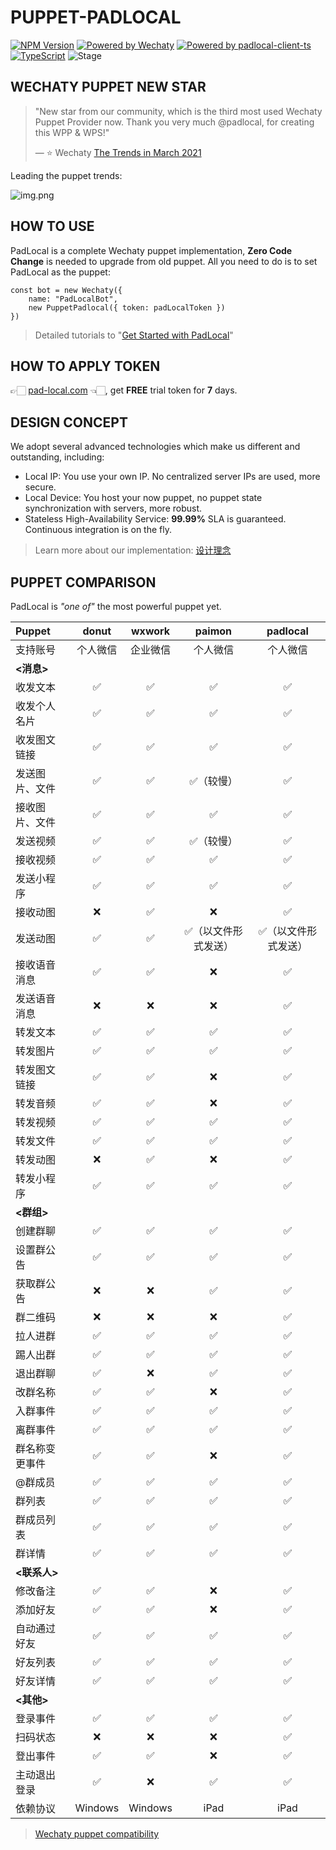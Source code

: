 # PUPPET-PADLOCAL

[![NPM Version](https://badge.fury.io/js/wechaty-puppet-padlocal.svg)](https://www.npmjs.com/package/wechaty-puppet-padlocal)
[![Powered by Wechaty](https://img.shields.io/badge/Powered%20By-Wechaty-brightgreen.svg)](https://github.com/wechaty/wechaty)
[![Powered by padlocal-client-ts](https://img.shields.io/badge/Powered%20By-padlocal--client--ts-brightgreen)](https://github.com/padlocal/padlocal-client-ts)
[![TypeScript](https://img.shields.io/badge/%3C%2F%3E-TypeScript-blue.svg)](https://www.typescriptlang.org/)
![Stage](https://img.shields.io/badge/Stage-beta-yellow)

## WECHATY PUPPET NEW STAR
> "New star from our community, which is the third most used Wechaty Puppet Provider now. Thank you very much @padlocal, for creating this WPP & WPS!"
> 
> — ⭐️ Wechaty [The Trends in March 2021](https://wechaty.js.org/2021/03/04/wechaty-puppet-providers-trends/)

Leading the puppet trends:

![img.png](https://user-images.githubusercontent.com/64943823/111100398-abd46c00-8582-11eb-93aa-c2e21d94265d.png)

## HOW TO USE
PadLocal is a complete Wechaty puppet implementation, **Zero Code Change** is needed to upgrade from old puppet. 
All you need to do is to set PadLocal as the puppet:
```
const bot = new Wechaty({
    name: "PadLocalBot",
    new PuppetPadlocal({ token: padLocalToken })
})
```
> Detailed tutorials to "[Get Started with PadLocal](https://github.com/padlocal/wechaty-puppet-padlocal/wiki/Get-Started-with-PadLocal)"

## HOW TO APPLY TOKEN
👉🏻 [pad-local.com](http://pad-local.com/) 👈🏻, get **FREE** trial token for **7** days.

## DESIGN CONCEPT
We adopt several advanced technologies which make us different and outstanding, including:
- Local IP: You use your own IP. No centralized server IPs are used, more secure.
- Local Device: You host your now puppet, no puppet state synchronization with servers, more robust. 
- Stateless High-Availability Service: **99.99%** SLA is guaranteed. Continuous integration is on the fly.

> Learn more about our implementation: [设计理念](https://github.com/padlocal/wechaty-puppet-padlocal/wiki/%E8%AE%BE%E8%AE%A1%E7%90%86%E5%BF%B5)

## PUPPET COMPARISON

PadLocal is _"one of"_ the most powerful puppet yet. 

Puppet|donut|wxwork|paimon|padlocal
:---|:---:|:---:|:---:|:---:
支持账号|个人微信|企业微信|个人微信|个人微信
**<消息>**|
收发文本|✅|✅|✅|✅
收发个人名片|✅|✅|✅|✅
收发图文链接|✅|✅|✅|✅
发送图片、文件|✅|✅|✅（较慢）|✅
接收图片、文件|✅|✅|✅|✅
发送视频|✅|✅|✅（较慢）|✅
接收视频|✅|✅|✅|✅
发送小程序|✅|✅|✅|✅
接收动图|❌|✅|❌|✅
发送动图|✅|✅|✅（以文件形式发送）|✅（以文件形式发送）
接收语音消息|✅|✅|❌|✅
发送语音消息|❌|❌|❌|✅
转发文本|✅|✅|✅|✅
转发图片|✅|✅|✅|✅
转发图文链接|✅|✅|❌|✅
转发音频|✅|✅|❌|✅
转发视频|✅|✅|✅|✅
转发文件|✅|✅|✅|✅
转发动图|❌|✅|❌|✅
转发小程序|✅|✅|✅|✅
**<群组>**|
创建群聊|✅|✅|✅|✅
设置群公告|✅|✅|✅|✅
获取群公告|❌|❌|✅|✅
群二维码|❌|❌|❌|✅
拉人进群|✅|✅|✅|✅
踢人出群|✅|✅|✅|✅
退出群聊|✅|❌|✅|✅
改群名称|✅|✅|❌|✅
入群事件|✅|✅|✅|✅
离群事件|✅|✅|✅|✅
群名称变更事件|✅|✅|❌|✅
@群成员|✅|✅|✅|✅
群列表|✅|✅|✅|✅
群成员列表|✅|✅|✅|✅
群详情|✅|✅|✅|✅
**<联系人>**|
修改备注|✅|✅|❌|✅
添加好友|✅|✅|❌|✅
自动通过好友|✅|✅|✅|✅
好友列表|✅|✅|✅|✅
好友详情|✅|✅|✅|✅
**<其他>**|
登录事件|✅|✅|✅|✅
扫码状态|❌|❌|❌|✅
登出事件|✅|✅|❌|✅
主动退出登录|✅|❌|✅|✅
依赖协议|Windows|Windows|iPad|iPad

> [Wechaty puppet compatibility](https://github.com/wechaty/wechaty-puppet/wiki/Compatibility)
